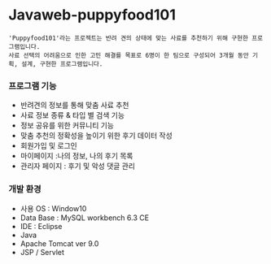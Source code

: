 # Javaweb-puppyfood101
    'Puppyfood101'라는 프로젝트는 반려 견의 상태에 맞는 사료를 추천하기 위해 구현한 프로그램입니다.
    사료 선택의 어려움으로 인한 고민 해결를 목표로 6명이 한 팀으로 구성되어 3개월 동안 기획, 설계, 구현한 프로그램입니다.
       
       
 ### 프로그램 기능
      
 
 + 반려견의 정보를 통해 맞춤 사료 추천
 + 사료 정보 종류 & 타입 별 검색 기능
 + 정보 공유를 위한 커뮤니티 기능
 + 맞춤 추천의 정확성을 높이기 위한 후기 데이터 작성
 + 회원가입 및 로그인
 + 마이페이지 :나의 정보, 나의 후기 목록
 + 관리자 페이지
   : 후기 및 악성 댓글 관리


   
  ### 개발 환경
  + 사용 OS : Window10
  + Data Base : MySQL workbench 6.3 CE
  + IDE : Eclipse
  + Java
  + Apache Tomcat ver 9.0
  + JSP / Servlet




    
    

